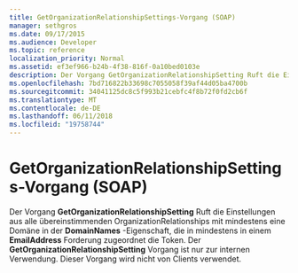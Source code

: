 ```yaml
---
title: GetOrganizationRelationshipSettings-Vorgang (SOAP)
manager: sethgros
ms.date: 09/17/2015
ms.audience: Developer
ms.topic: reference
localization_priority: Normal
ms.assetid: ef3ef966-b24b-4f38-816f-0a10bed0103e
description: Der Vorgang GetOrganizationRelationshipSetting Ruft die Einstellungen aus alle übereinstimmenden OrganizationRelationships mit mindestens eine Domäne in der DomainNames-Eigenschaft, die mindestens einem zugeordnet ist, die im Token EmailAddress beanspruchen. Der GetOrganizationRelationshipSetting Vorgang ist nur zur internen Verwendung. Dieser Vorgang wird nicht von Clients verwendet.
ms.openlocfilehash: 7bd716822b33698c7055058f39af44d05ba4700b
ms.sourcegitcommit: 34041125dc8c5f993b21cebfc4f8b72f0fd2cb6f
ms.translationtype: MT
ms.contentlocale: de-DE
ms.lasthandoff: 06/11/2018
ms.locfileid: "19758744"
---
```

# <a name="getorganizationrelationshipsettings-operation-soap"></a>GetOrganizationRelationshipSettings-Vorgang (SOAP)

Der Vorgang **GetOrganizationRelationshipSetting** Ruft die Einstellungen aus alle übereinstimmenden OrganizationRelationships mit mindestens eine Domäne in der **DomainNames** -Eigenschaft, die in mindestens in einem **EmailAddress** Forderung zugeordnet die Token. Der **GetOrganizationRelationshipSetting** Vorgang ist nur zur internen Verwendung. Dieser Vorgang wird nicht von Clients verwendet. 
  

